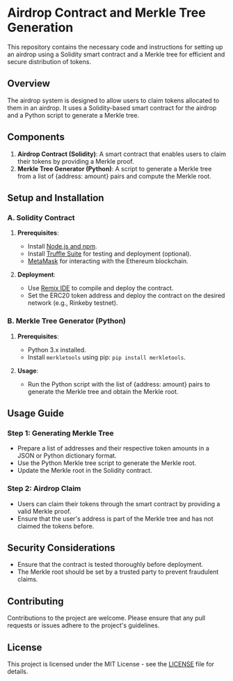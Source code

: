 # Airdrop Contract and Merkle Tree Generation

This repository contains the necessary code and instructions for setting up an airdrop using a Solidity smart contract and a Merkle tree for efficient and secure distribution of tokens.

## Overview

The airdrop system is designed to allow users to claim tokens allocated to them in an airdrop. It uses a Solidity-based smart contract for the airdrop and a Python script to generate a Merkle tree.

## Components

1. **Airdrop Contract (Solidity)**: A smart contract that enables users to claim their tokens by providing a Merkle proof.
2. **Merkle Tree Generator (Python)**: A script to generate a Merkle tree from a list of {address: amount} pairs and compute the Merkle root.

## Setup and Installation

### A. Solidity Contract

1. **Prerequisites**:
   - Install [Node.js and npm](https://nodejs.org/).
   - Install [Truffle Suite](https://www.trufflesuite.com/) for testing and deployment (optional).
   - [MetaMask](https://metamask.io/) for interacting with the Ethereum blockchain.

2. **Deployment**:
   - Use [Remix IDE](https://remix.ethereum.org/) to compile and deploy the contract.
   - Set the ERC20 token address and deploy the contract on the desired network (e.g., Rinkeby testnet).

### B. Merkle Tree Generator (Python)

1. **Prerequisites**:
   - Python 3.x installed.
   - Install `merkletools` using pip: `pip install merkletools`.

2. **Usage**:
   - Run the Python script with the list of {address: amount} pairs to generate the Merkle tree and obtain the Merkle root.

## Usage Guide

### Step 1: Generating Merkle Tree

- Prepare a list of addresses and their respective token amounts in a JSON or Python dictionary format.
- Use the Python Merkle tree script to generate the Merkle root.
- Update the Merkle root in the Solidity contract.

### Step 2: Airdrop Claim

- Users can claim their tokens through the smart contract by providing a valid Merkle proof.
- Ensure that the user's address is part of the Merkle tree and has not claimed the tokens before.

## Security Considerations

- Ensure that the contract is tested thoroughly before deployment.
- The Merkle root should be set by a trusted party to prevent fraudulent claims.

## Contributing

Contributions to the project are welcome. Please ensure that any pull requests or issues adhere to the project's guidelines.

## License

This project is licensed under the MIT License - see the [LICENSE](LICENSE) file for details.
